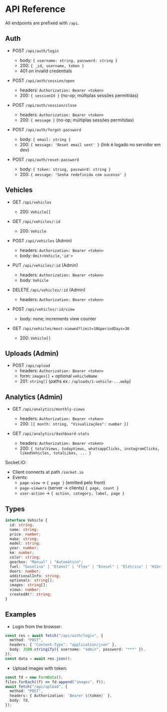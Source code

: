 # API Reference

All endpoints are prefixed with `/api`.

## Auth

- POST `/api/auth/login`
  - body: `{ username: string, password: string }`
  - 200: `{ _id, username, token }`
  - 401 on invalid credentials

- POST `/api/auth/session/open`
  - headers: `Authorization: Bearer <token>`
  - 200: `{ sessionId }` (no-op; múltiplas sessões permitidas)

- POST `/api/auth/session/close`
  - headers: `Authorization: Bearer <token>`
  - 200: `{ message }` (no-op; múltiplas sessões permitidas)

- POST `/api/auth/forgot-password`
  - body: `{ email: string }`
  - 200: `{ message: 'Reset email sent' }` (link é logado no servidor em dev)

- POST `/api/auth/reset-password`
  - body: `{ token: string, password: string }`
  - 200: `{ message: 'Senha redefinida com sucesso' }`

## Vehicles

- GET `/api/vehicles`
  - 200: `Vehicle[]`

- GET `/api/vehicles/:id`
  - 200: `Vehicle`

- POST `/api/vehicles` (Admin)
  - headers: `Authorization: Bearer <token>`
  - body: `Omit<Vehicle,'id'>`

- PUT `/api/vehicles/:id` (Admin)
  - headers: `Authorization: Bearer <token>`
  - body: `Vehicle`

- DELETE `/api/vehicles/:id` (Admin)
  - headers: `Authorization: Bearer <token>`

- POST `/api/vehicles/:id/view`
  - body: none; increments view counter

- GET `/api/vehicles/most-viewed?limit=10&periodDays=30`
  - 200: `Vehicle[]`

## Uploads (Admin)

- POST `/api/upload`
  - headers: `Authorization: Bearer <token>`
  - form: `images[]` + optional `vehicleName`
  - 201: `string[]` (paths ex.: `/uploads/1-vehicle-...webp`)

## Analytics (Admin)

- GET `/api/analytics/monthly-views`
  - headers: `Authorization: Bearer <token>`
  - 200: `[{ month: string, "Visualizações": number }]`

- GET `/api/analytics/dashboard-stats`
  - headers: `Authorization: Bearer <token>`
  - 200: `{ totalViews, todayViews, whatsappClicks, instagramClicks, likedVehicles, totalLikes, ... }`

Socket.IO:

- Client connects at path `/socket.io`
- Events:
  - `page-view` -> `{ page }` (emitted pelo front)
  - `page-viewers` (server -> clients) `{ page, count }`
  - `user-action` -> `{ action, category, label, page }`

## Types

```ts
interface Vehicle {
  id: string;
  name: string;
  price: number;
  make: string;
  model: string;
  year: number;
  km: number;
  color: string;
  gearbox: "Manual" | "Automático";
  fuel: "Gasolina" | "Etanol" | "Flex" | "Diesel" | "Elétrico" | "Híbrido";
  doors: number;
  additionalInfo: string;
  optionals: string[];
  images: string[];
  views: number;
  createdAt?: string;
}
```

## Examples

- Login from the browser:

```ts
const res = await fetch("/api/auth/login", {
  method: "POST",
  headers: { "Content-Type": "application/json" },
  body: JSON.stringify({ username: "admin", password: "***" }),
});
const data = await res.json();
```

- Upload images with token:

```ts
const fd = new FormData();
files.forEach((f) => fd.append("images", f));
await fetch("/api/upload", {
  method: "POST",
  headers: { Authorization: `Bearer ${token}` },
  body: fd,
});
```
